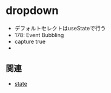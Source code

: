 # dropdown

- デフォルトセレクトはuseStateで行う
- 178: Event Bubbling
- capture true
- 

## 関連
- [state](https://github.com/endw0901/react_typescript/blob/main/state.md)
